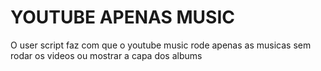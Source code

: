# YOUTUBE APENAS MUSIC

O user script faz com que o youtube music rode apenas as musicas sem rodar os videos ou mostrar a capa dos albums 
